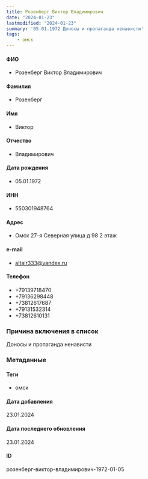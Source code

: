 ```yaml
---
title: Розенберг Виктор Владимирович
date: "2024-01-23"
lastmodified: "2024-01-23"
summary: '05.01.1972 Доносы и пропаганда ненависти'
tags: 
    - омск
---
```

<!--# pp2-->
<!--## Фигурант-->
<!--### Личные данные-->
#### ФИО
- Розенберг Виктор Владимирович
#### Фамилия
- Розенберг
#### Имя
- Виктор
#### Отчество
- Владимирович
#### Дата рождения
- 05.01.1972
#### ИНН
- 550301948764
#### Адрес
- Омск 27-я Северная улица д 98 2 этаж
#### e-mail
- altair333@yandex.ru
#### Телефон
- +79139718470
- +79136298448
- +73812617687
- +79131532314
- +73812610131
### Причина включения в список
Доносы и пропаганда ненависти
### Метаданные
#### Теги
- омск
#### Дата добавления
23.01.2024
#### Дата последнего обновления
23.01.2024
#### ID
розенберг-виктор-владимирович-1972-01-05
<!--## END;-->
